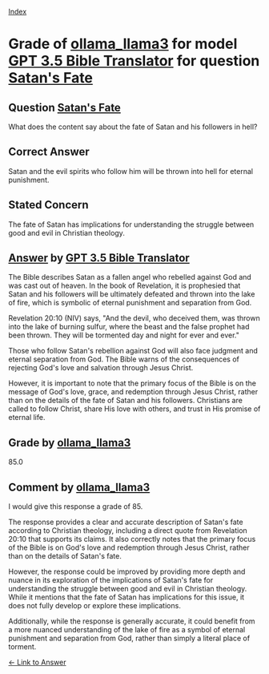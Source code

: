 
[Index](../../../../index.md)
# Grade of [ollama_llama3](../../../grading_models/ollama_llama3.md) for model [GPT 3.5 Bible Translator](../../../answering_models/GPT_3.5_Bible_Translator.md) for question [Satan's Fate](../../../questions/Satan_s_Fate.md)

## Question [Satan's Fate](../../../questions/Satan_s_Fate.md)
What does the content say about the fate of Satan and his followers in hell?

## Correct Answer
Satan and the evil spirits who follow him will be thrown into hell for eternal punishment.

## Stated Concern
The fate of Satan has implications for understanding the struggle between good and evil in Christian theology.

## [Answer](../Satan_s_Fate.md) by [GPT 3.5 Bible Translator](../../../answering_models/GPT_3.5_Bible_Translator.md)
The Bible describes Satan as a fallen angel who rebelled against God and was cast out of heaven. In the book of Revelation, it is prophesied that Satan and his followers will be ultimately defeated and thrown into the lake of fire, which is symbolic of eternal punishment and separation from God.

Revelation 20:10 (NIV) says, "And the devil, who deceived them, was thrown into the lake of burning sulfur, where the beast and the false prophet had been thrown. They will be tormented day and night for ever and ever."

Those who follow Satan's rebellion against God will also face judgment and eternal separation from God. The Bible warns of the consequences of rejecting God's love and salvation through Jesus Christ.

However, it is important to note that the primary focus of the Bible is on the message of God's love, grace, and redemption through Jesus Christ, rather than on the details of the fate of Satan and his followers. Christians are called to follow Christ, share His love with others, and trust in His promise of eternal life.

## Grade by [ollama_llama3](../../../grading_models/ollama_llama3.md)
85.0

## Comment by [ollama_llama3](../../../grading_models/ollama_llama3.md)
I would give this response a grade of 85.

The response provides a clear and accurate description of Satan's fate according to Christian theology, including a direct quote from Revelation 20:10 that supports its claims. It also correctly notes that the primary focus of the Bible is on God's love and redemption through Jesus Christ, rather than on the details of Satan's fate.

However, the response could be improved by providing more depth and nuance in its exploration of the implications of Satan's fate for understanding the struggle between good and evil in Christian theology. While it mentions that the fate of Satan has implications for this issue, it does not fully develop or explore these implications.

Additionally, while the response is generally accurate, it could benefit from a more nuanced understanding of the lake of fire as a symbol of eternal punishment and separation from God, rather than simply a literal place of torment.

[&lt;- Link to Answer](../Satan_s_Fate.md)
